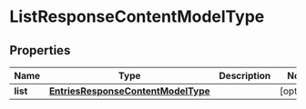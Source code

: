 
# ListResponseContentModelType

## Properties
Name | Type | Description | Notes
------------ | ------------- | ------------- | -------------
**list** | [**EntriesResponseContentModelType**](EntriesResponseContentModelType.md) |  |  [optional]



